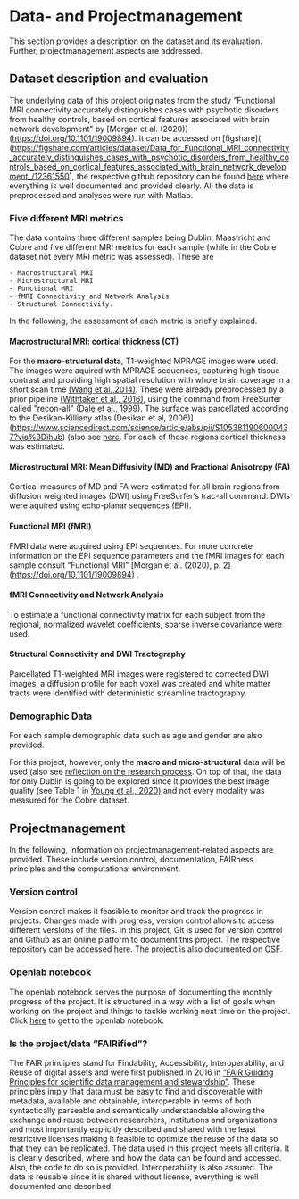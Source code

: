 # Data- and Projectmanagement

This section provides a description on the dataset and its evaluation. Further, projectmanagement aspects are addressed.  

## Dataset description and evaluation 

The underlying data of this project originates from the study "Functional MRI connectivity accurately distinguishes cases with psychotic disorders from healthy controls, based on cortical features associated with brain network development" by [Morgan et al. (2020)] (https://doi.org/10.1101/19009894). It can be accessed on [figshare]( (https://figshare.com/articles/dataset/Data_for_Functional_MRI_connectivity_accurately_distinguishes_cases_with_psychotic_disorders_from_healthy_controls_based_on_cortical_features_associated_with_brain_network_development_/12361550), the respective github repository can be found [here](https://github.com/jmyoung36/fMRI_connectivity_accurately_distinguishes_cases) where everything is well documented and provided clearly. All the data is preprocessed and analyses were run with Matlab. 

### Five different MRI metrics

The data contains three different samples being Dublin, Maastricht and Cobre and five different MRI metrics for each sample (while in the Cobre dataset not every MRI metric was assessed). These are 

	- Macrostructural MRI
	- Microstructural MRI
	- Functional MRI
	- fMRI Connectivity and Network Analysis
	- Structural Connectivity.

In the following, the assessment of each metric is briefly explained.

#### Macrostructural MRI: cortical thickness (CT)

For the **macro-structural data**, T1-weighted MPRAGE images were used. The images were aquired with MPRAGE sequences, capturing high tissue contrast and providing high spatial resolution with whole brain coverage in a short scan time [(Wang et al.,2014)](https://doi.org/10.1371/journal.pone.0096899). These were already preprocessed by a prior pipeline [(Withtaker et al., 2016)](https://pubmed.ncbi.nlm.nih.gov/27457931/), using the command from FreeSurfer called "recon-all" [(Dale et al., 1999)](https://pubmed.ncbi.nlm.nih.gov/9931268/). The surface was parcellated according to the Desikan-Killiany atlas (Desikan et al, 2006)](https://www.sciencedirect.com/science/article/abs/pii/S1053811906000437?via%3Dihub) (also see [here](https://mello-y.github.io/MSc5_research_project/code/Data_exploration.html#demographic-data). For each of those regions cortical thickness was estimated.



#### Microstructural MRI: Mean Diffusivity (MD) and Fractional Anisotropy (FA)

Cortical measures of MD and FA were estimated for all brain regions from diffusion weighted images (DWI) using FreeSurfer’s trac-all command. DWIs were aquired using echo-planar sequences (EPI). 

#### Functional MRI (fMRI)

FMRI data were acquired using EPI sequences. For more concrete information on the EPI sequence parameters and the fMRI images for each sample consult “Functional MRI” [Morgan et al. (2020), p. 2] (https://doi.org/10.1101/19009894) . 

#### fMRI Connectivity and Network Analysis

To estimate a functional connectivity matrix for each subject from the regional, normalized wavelet coefficients, sparse inverse covariance were used.

#### Structural Connectivity and DWI Tractography

Parcellated T1-weighted MRI images were registered to corrected DWI images, a diffusion profile for each voxel was created and white matter tracts were identified with deterministic streamline tractography. 

### Demographic Data 

For each sample demographic data such as age and gender are also provided.


For this project, however, only the **macro and micro-structural** data will be used (also see [reflection on the research process](https://mello-y.github.io/MSc5_research_project/general_information/Discussion.html). On top of that, the data for only Dublin is going to be explored since it provides the best image quality (see Table 1 in [Young et al., 2020)](https://doi.org/10.1101/19009894) and not every modality was measured for the Cobre dataset.

## Projectmanagement

In the following, information on projectmanagement-related aspects are provided. These include version control, documentation, FAIRness principles and the computational environment. 

### Version control

Version control makes it feasible to monitor and track the progress in projects. Changes made with progress, version control allows to access different versions of the files. 
In this project, Git is used for version control and Github as an online platform to document this project. The respective repository can be accessed [here](https://github.com/mello-y/MSc5_research_project). The project is also documented on [OSF](https://osf.io/g8j2c/).

### Openlab notebook

The openlab notebook serves the purpose of documenting the monthly progress of the project. It is structured in a way with a list of goals when working on the project and things to tackle working next time on the project. Click [here](https://mello-y.github.io/MSc5_research_project/open_lab_notebook/html) to get to the openlab notebook.

### Is the project/data “FAIRified”?

The FAIR principles stand for Findability, Accessibility, Interoperability, and Reuse of digital assets and were first published in 2016 in [“FAIR Guiding Principles for scientific data management and stewardship”](https://www.go-fair.org/fair-principles/). These principles imply that data must be easy to find and discoverable with metadata, available and obtainable, interoperable in terms of both syntactically parseable and semantically understandable allowing the exchange and reuse between researchers, institutions and organizations and most importantly explicitly described and shared with the least restrictive licenses making it feasible to optimize the reuse of the data so that they can be replicated.
The data used in this project meets all criteria. It is clearly described, where and how the data can be found and accessed. Also, the code to do so is provided. Interoperability is also assured. 
The data is reusable since it is shared without license, everything is well documented and described. 




